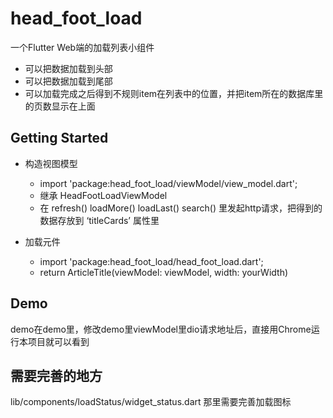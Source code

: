 # head_foot_load

一个Flutter Web端的加载列表小组件

- 可以把数据加载到头部
- 可以把数据加载到尾部
- 可以加载完成之后得到不规则item在列表中的位置，并把item所在的数据库里的页数显示在上面
  

## Getting Started

- 构造视图模型
  - import 'package:head_foot_load/viewModel/view_model.dart';
  - 继承 HeadFootLoadViewModel
  - 在 refresh() loadMore() loadLast() search() 里发起http请求，把得到的数据存放到 ‘titleCards’ 属性里

- 加载元件
  - import 'package:head_foot_load/head_foot_load.dart'; 
  - return ArticleTitle(viewModel: viewModel, width: yourWidth)

## Demo

demo在demo里，修改demo里viewModel里dio请求地址后，直接用Chrome运行本项目就可以看到

## 需要完善的地方

lib/components/loadStatus/widget_status.dart 那里需要完善加载图标